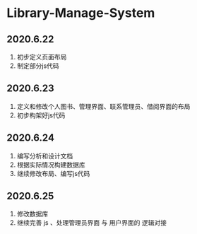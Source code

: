 # Library-Manage-System

## 2020.6.22

1. 初步定义页面布局
2. 制定部分js代码

## 2020.6.23

1. 定义和修改个人图书、管理界面、联系管理员、借阅界面的布局
2. 初步构架好js代码

## 2020.6.24

1. 编写分析和设计文档
2. 根据实际情况构建数据库
3. 继续修改布局、编写js代码

## 2020.6.25

1. 修改数据库
2. 继续完善 js 、处理管理员界面 与 用户界面的 逻辑对接
